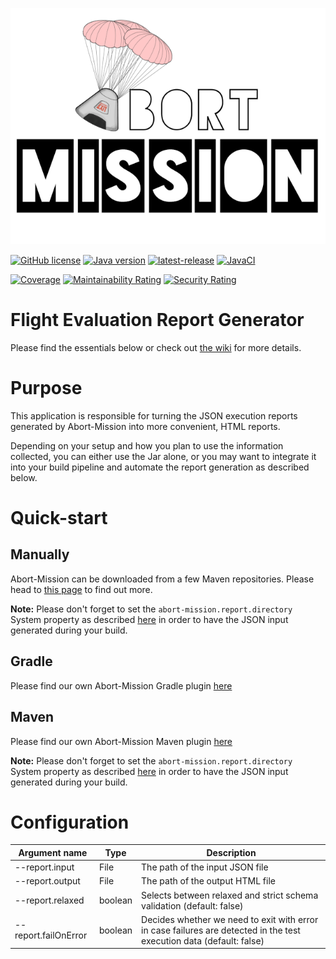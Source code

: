 ![Abort-Mission](../../.github/assets/Abort-Mission-logo_export_transparent_640.png)

[![GitHub license](https://img.shields.io/github/license/nagyesta/abort-mission?color=informational)](https://raw.githubusercontent.com/nagyesta/abort-mission/main/LICENSE)
[![Java version](https://img.shields.io/badge/Java%20version-17-yellow?logo=java)](https://img.shields.io/badge/Java%20version-17-yellow?logo=java)
[![latest-release](https://img.shields.io/github/v/tag/nagyesta/abort-mission?color=blue&logo=git&label=releases&sort=semver)](https://github.com/nagyesta/abort-mission/releases)
[![JavaCI](https://img.shields.io/github/actions/workflow/status/nagyesta/abort-mission/gradle.yml?logo=github&branch=main)](https://github.com/nagyesta/abort-mission/actions/workflows/gradle.yml)

[![Coverage](https://sonarcloud.io/api/project_badges/measure?project=nagyesta_abort-mission&metric=coverage)](https://sonarcloud.io/summary/new_code?id=nagyesta_abort-mission)
[![Maintainability Rating](https://sonarcloud.io/api/project_badges/measure?project=nagyesta_abort-mission&metric=sqale_rating)](https://sonarcloud.io/summary/new_code?id=nagyesta_abort-mission)
[![Security Rating](https://sonarcloud.io/api/project_badges/measure?project=nagyesta_abort-mission&metric=security_rating)](https://sonarcloud.io/summary/new_code?id=nagyesta_abort-mission)

# Flight Evaluation Report Generator

Please find the essentials below or check out [the wiki](https://github.com/nagyesta/abort-mission/wiki) for more
details.

# Purpose

This application is responsible for turning the JSON execution reports generated by Abort-Mission into more
convenient, HTML reports.

Depending on your setup and how you plan to use the information collected, you can either use the Jar alone, or you may
want to integrate it into your build pipeline and automate the report generation as described below.

# Quick-start

## Manually

Abort-Mission can be downloaded from a few Maven repositories. Please head to
[this page](https://github.com/nagyesta/abort-mission/wiki/Configuring-our-repository-for-your-build-system)
to find out more.

**Note:** Please don't forget to set the `abort-mission.report.directory` System property as described
[here](https://github.com/nagyesta/abort-mission/blob/main/mission-control/README.md#system-properties)
in order to have the JSON input generated during your build.

## Gradle

Please find our own Abort-Mission Gradle
plugin [here](https://github.com/nagyesta/abort-mission-gradle-plugin/blob/main/README.md)

## Maven

Please find our own Abort-Mission Maven
plugin [here](https://github.com/nagyesta/abort-mission-maven-plugin/blob/main/README.md)

**Note:** Please don't forget to set the `abort-mission.report.directory` System property as described
[here](https://github.com/nagyesta/abort-mission/blob/main/mission-control/README.md#system-properties)
in order to have the JSON input generated during your build.

# Configuration

| Argument name        | Type    | Description                                                                                                          |
| -------------------- | ------- | -------------------------------------------------------------------------------------------------------------------- |
| --report.input       | File    | The path of the input JSON file                                                                                      |
| --report.output      | File    | The path of the output HTML file                                                                                     |
| --report.relaxed     | boolean | Selects between relaxed and strict schema validation (default: false)                                                |
| --report.failOnError | boolean | Decides whether we need to exit with error in case failures are detected in the test execution data (default: false) |
